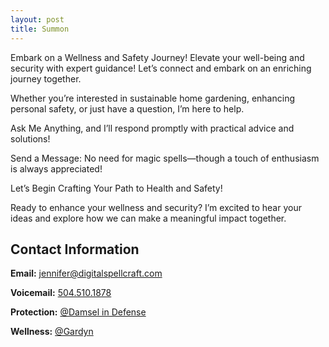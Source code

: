 ```yaml
---
layout: post
title: Summon 
---
```


Embark on a Wellness and Safety Journey!
Elevate your well-being and security with expert guidance! Let’s connect and embark on an enriching journey together.

Whether you’re interested in sustainable home gardening, enhancing personal safety, or just have a question, I’m here to help.

Ask Me Anything, and I’ll respond promptly with practical advice and solutions!

Send a Message: No need for magic spells—though a touch of enthusiasm is always appreciated!

Let’s Begin Crafting Your Path to Health and Safety!

Ready to enhance your wellness and security? I’m excited to hear your ideas and explore how we can make a meaningful impact together.

## Contact Information

<div class="contact-info">
  <p><strong>Email:</strong> <a href="mailto:jennifer@digitalspellcraft.com">jennifer@digitalspellcraft.com</a></p>
  <p><strong>Voicemail:</strong> <a href="tel:5045101878">504.510.1878</a></p>
<p><strong>Protection:</strong> <a href="https://links.digitalspellcraft.com/protection" target="_blank">@Damsel in Defense</a></p>
<p><strong>Wellness:</strong> <a href="https://links.digitalspellcraft.com/gardyn" target="_blank">@Gardyn</a></p>

</div>
